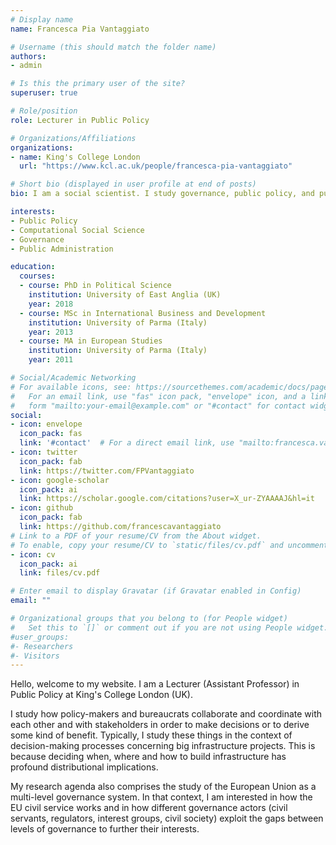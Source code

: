 ```yaml
---
# Display name
name: Francesca Pia Vantaggiato

# Username (this should match the folder name)
authors:
- admin

# Is this the primary user of the site?
superuser: true

# Role/position
role: Lecturer in Public Policy

# Organizations/Affiliations
organizations:
- name: King's College London
  url: "https://www.kcl.ac.uk/people/francesca-pia-vantaggiato"

# Short bio (displayed in user profile at end of posts)
bio: I am a social scientist. I study governance, public policy, and public administration. In particular, my research focuses on how policy actors address collective action problems, and influence policy formulation. 

interests:
- Public Policy
- Computational Social Science
- Governance
- Public Administration

education:
  courses:
  - course: PhD in Political Science
    institution: University of East Anglia (UK)
    year: 2018
  - course: MSc in International Business and Development
    institution: University of Parma (Italy)
    year: 2013
  - course: MA in European Studies
    institution: University of Parma (Italy)
    year: 2011

# Social/Academic Networking
# For available icons, see: https://sourcethemes.com/academic/docs/page-builder/#icons
#   For an email link, use "fas" icon pack, "envelope" icon, and a link in the
#   form "mailto:your-email@example.com" or "#contact" for contact widget.
social:
- icon: envelope
  icon_pack: fas
  link: '#contact'  # For a direct email link, use "mailto:francesca.vantaggiato@kcl.ac.uk".
- icon: twitter
  icon_pack: fab
  link: https://twitter.com/FPVantaggiato
- icon: google-scholar
  icon_pack: ai
  link: https://scholar.google.com/citations?user=X_ur-ZYAAAAJ&hl=it
- icon: github
  icon_pack: fab
  link: https://github.com/francescavantaggiato
# Link to a PDF of your resume/CV from the About widget.
# To enable, copy your resume/CV to `static/files/cv.pdf` and uncomment the lines below.
- icon: cv
  icon_pack: ai
  link: files/cv.pdf

# Enter email to display Gravatar (if Gravatar enabled in Config)
email: ""

# Organizational groups that you belong to (for People widget)
#   Set this to `[]` or comment out if you are not using People widget.
#user_groups:
#- Researchers
#- Visitors
---
```


Hello, welcome to my website. I am a Lecturer (Assistant Professor) in Public Policy at King's College London (UK).

I study how policy-makers and bureaucrats collaborate and coordinate with each other and with stakeholders in order to make decisions or to derive some kind of benefit. Typically, I study these things in the context of decision-making processes concerning big infrastructure projects. This is because deciding when, where and how to build infrastructure has profound distributional implications.

My research agenda also comprises the study of the European Union as a multi-level governance system. In that context, I am interested in how the EU civil service works and in how different governance actors (civil servants, regulators, interest groups, civil society) exploit the gaps between levels of governance to further their interests.
